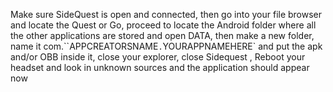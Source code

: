 Make sure SideQuest is open and connected, then go into your file browser and locate the Quest or Go, proceed to locate the Android folder where all the other applications are stored and open DATA, then make a new folder, name it com.``APPCREATORSNAME`.`YOURAPPNAMEHERE` and put the apk and/or OBB inside it, close your explorer, close Sidequest , Reboot your headset and look in unknown sources and the application should appear now 